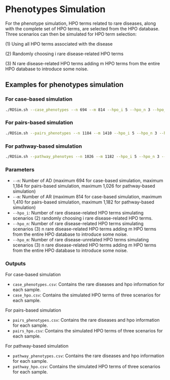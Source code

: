# Phenotypes Simulation
For the phenotype simulation, HPO terms related to rare diseases, along with the complete set of HPO terms, are selected from the HPO database. Three scenarios can then be simulated for HPO term selection: 

(1) Using all HPO terms associated with the disease

(2) Randomly choosing i rare disease-related HPO terms

(3) N rare disease-related HPO terms adding m HPO terms from the entire HPO database to introduce some noise.

## Examples for phenotypes simulation

### For case-based simulation
```bash
./RDSim.sh --case_phenotypes --n 694 --m 814 --hpo_i 5 --hpo_n 3 --hpo_m 2
```
### For pairs-based simulation
```bash
./RDSim.sh --pairs_phenotypes --n 1184 --m 1410 --hpo_i 5 --hpo_n 3 --hpo_m 2
```

### For pathway-based simulation
```bash
./RDSim.sh --pathway_phenotyes --n 1026 --m 1182 --hpo_i 5 --hpo_n 3 --hpo_m 2
```
### Parameters
- `--n`: Number of AD (maximum 694 for case-based simulation, maximum 1,184 for pairs-based simulation, maximum 1,026 for pathway-based simulation)
- `--m`: Number of AR (maximum 814 for case-based simulation, maximum 1,410 for pairs-based simulation, maximum 1,182 for pathway-based simulation)
- `--hpo_i`: Number of rare disease-related HPO terms simulating scenarios (2) randomly choosing i rare disease-related HPO terms.
- `--hpo_n`: Number of rare disease-related HPO terms simulating scenarios (3) n rare disease-related HPO terms adding m HPO terms from the entire HPO database to introduce some noise.
- `--hpo_m`: Number of rare disease-unrelated HPO terms simulating scenarios (3) n rare disease-related HPO terms adding m HPO terms from the entire HPO database to introduce some noise.

### Outputs
For case-based simulation
- `case_phenotypes.csv`: Contains the rare diseases and hpo information for each sample.
- `case_hpo.csv`: Contains the simulated HPO terms of three scenarios for each sample.

For pairs-based simulation
- `pairs_phenotypes.csv`: Contains the rare diseases and hpo information for each sample.
- `pairs_hpo.csv`: Contains the simulated HPO terms of three scenarios for each sample.

For pathway-based simulation
- `pathway_phenotypes.csv`: Contains the rare diseases and hpo information for each sample.
- `pathway_hpo.csv`: Contains the simulated HPO terms of three scenarios for each sample.
